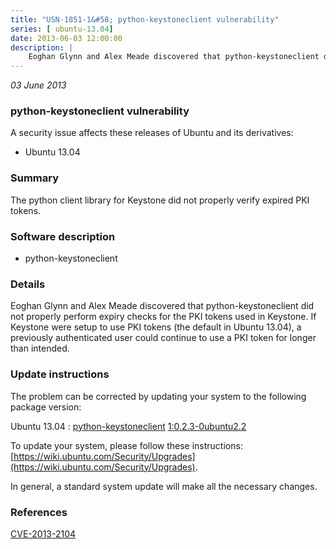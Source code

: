 ```yaml
---
title: "USN-1851-1&#58; python-keystoneclient vulnerability"
series: [ ubuntu-13.04]
date: 2013-06-03 12:00:00
description: |
    Eoghan Glynn and Alex Meade discovered that python-keystoneclient did not properly perform expiry checks for the PKI tokens used in Keystone. If Keystone were setup to use PKI tokens (the default in Ubuntu 13.04), a previously authenticated user could continue to use a PKI token for longer than intended. 
--- 
```

 
 

*03 June 2013*

### python-keystoneclient vulnerability

A security issue affects these releases of Ubuntu and its derivatives:

* Ubuntu 13.04

### Summary

The python client library for Keystone did not properly verify expired PKI tokens.

### Software description

* python-keystoneclient 

### Details

Eoghan Glynn and Alex Meade discovered that python-keystoneclient did not properly perform expiry checks for the PKI tokens used in Keystone. If Keystone were setup to use PKI tokens (the default in Ubuntu 13.04), a previously authenticated user could continue to use a PKI token for longer than intended. 

### Update instructions

The problem can be corrected by updating your system to the following package version:

Ubuntu 13.04
 : [python-keystoneclient](https://launchpad.net/ubuntu/+source/python-keystoneclient) <span> [1:0.2.3-0ubuntu2.2](https://launchpad.net/ubuntu/+source/python-keystoneclient/1:0.2.3-0ubuntu2.2) </span> 

To update your system, please follow these instructions: [https://wiki.ubuntu.com/Security/Upgrades](https://wiki.ubuntu.com/Security/Upgrades).

In general, a standard system update will make all the necessary changes. 

### References

 
 [CVE-2013-2104](http://people.ubuntu.com/~ubuntu-security/cve/CVE-2013-2104)
 

